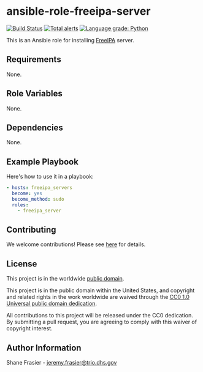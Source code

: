 # ansible-role-freeipa-server #

[![Build Status](https://travis-ci.com/cisagov/ansible-role-freeipa-server.svg?branch=develop)](https://travis-ci.com/cisagov/ansible-role-freeipa-server)
[![Total alerts](https://img.shields.io/lgtm/alerts/g/cisagov/ansible-role-freeipa-server.svg?logo=lgtm&logoWidth=18)](https://lgtm.com/projects/g/cisagov/ansible-role-freeipa-server/alerts/)
[![Language grade: Python](https://img.shields.io/lgtm/grade/python/g/cisagov/ansible-role-freeipa-server.svg?logo=lgtm&logoWidth=18)](https://lgtm.com/projects/g/cisagov/ansible-role-freeipa-server/context:python)

This is an Ansible role for installing
[FreeIPA](https://www.freeipa.org) server.

## Requirements ##

None.

## Role Variables ##

None.

## Dependencies ##

None.

## Example Playbook ##

Here's how to use it in a playbook:

```yaml
- hosts: freeipa_servers
  become: yes
  become_method: sudo
  roles:
    - freeipa_server
```

## Contributing ##

We welcome contributions!  Please see [here](CONTRIBUTING.md) for
details.

## License ##

This project is in the worldwide [public domain](LICENSE).

This project is in the public domain within the United States, and
copyright and related rights in the work worldwide are waived through
the [CC0 1.0 Universal public domain
dedication](https://creativecommons.org/publicdomain/zero/1.0/).

All contributions to this project will be released under the CC0
dedication. By submitting a pull request, you are agreeing to comply
with this waiver of copyright interest.

## Author Information ##

Shane Frasier - <jeremy.frasier@trio.dhs.gov>
